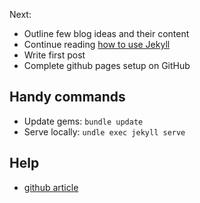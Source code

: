 Next:
- Outline few blog ideas and their content
- Continue reading [how to use Jekyll](https://docs.github.com/en/github/working-with-github-pages/adding-content-to-your-github-pages-site-using-jekyll)
- Write first post
- Complete github pages setup on GitHub

Handy commands
---
- Update gems: `bundle update`
- Serve locally: `undle exec jekyll serve`

Help
---
- [github article](https://docs.github.com/en/github/working-with-github-pages/testing-your-github-pages-site-locally-with-jekyll)
